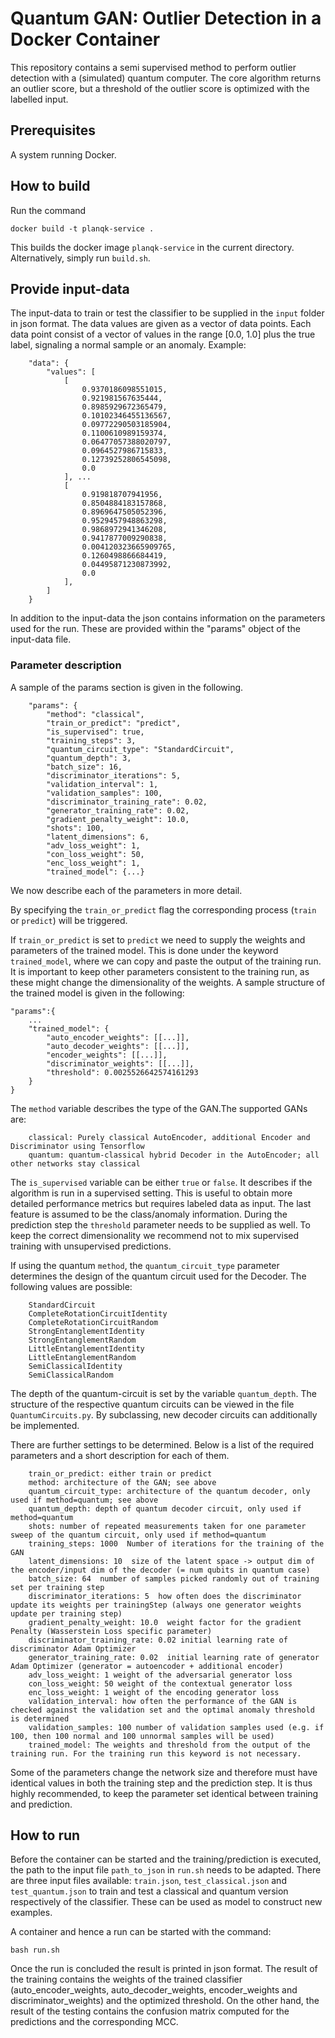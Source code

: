 # Quantum GAN: Outlier Detection in a Docker Container
This repository contains a semi supervised method to perform outlier detection with a (simulated) quantum computer.
The core algorithm returns an outlier score, but a threshold of the outlier score is optimized with the labelled input.

## Prerequisites
A system running Docker.
## How to build
Run the command
```
docker build -t planqk-service .
```
This builds the docker image `planqk-service` in the current directory. Alternatively, simply run `build.sh`.

## Provide input-data
The input-data to train or test the classifier to be supplied in the `input` folder in json format. 
The data values are given as a vector of data points. Each data point consist of a vector of values 
in the range [0.0, 1.0] plus the true label, signaling a normal sample or an anomaly. Example:
```
    "data": {
        "values": [
            [
                0.9370186098551015,
                0.921981567635444,
                0.8985929672365479,
                0.10102346455136567,
                0.09772290503185904,
                0.1100610989159374,
                0.06477057388020797,
                0.0964527986715833,
                0.12739252806545098,
                0.0
            ], ...
            [
                0.919818707941956,
                0.8504884183157868,
                0.8969647505052396,
                0.9529457948863298,
                0.9868972941346208,
                0.9417877009290838,
                0.004120323665909765,
                0.1260498866684419,
                0.04495871230873992,
                0.0
            ],
        ] 
    }
```
In addition to the input-data the json contains information on the parameters used for the run. These are provided within the "params" object of the input-data file.


### Parameter description

A sample of the params section is given in the following.

```
    "params": {
        "method": "classical",
        "train_or_predict": "predict",
        "is_supervised": true,
        "training_steps": 3,
        "quantum_circuit_type": "StandardCircuit",
        "quantum_depth": 3,
        "batch_size": 16,
        "discriminator_iterations": 5,
        "validation_interval": 1,
        "validation_samples": 100,
        "discriminator_training_rate": 0.02,
        "generator_training_rate": 0.02,
        "gradient_penalty_weight": 10.0,
        "shots": 100,
        "latent_dimensions": 6,
        "adv_loss_weight": 1,
        "con_loss_weight": 50,
        "enc_loss_weight": 1,
        "trained_model": {...}
```
We now describe each of the parameters in more detail.

By specifying the `train_or_predict` flag the corresponding process (`train` or `predict`) will be triggered.

If `train_or_predict` is set to `predict` we need to supply the weights and parameters of the trained model. This is done under the keyword `trained_model`, where we can copy and paste the output of the training run. It is important to keep other parameters consistent to the training run, as these might change the dimensionality of the weights. A sample structure of the trained model is given in the following:
```
"params":{
    ...
    "trained_model": {
        "auto_encoder_weights": [[...]],
        "auto_decoder_weights": [[...]],
        "encoder_weights": [[...]],
        "discriminator_weights": [[...]],
        "threshold": 0.0025526642574161293
    }
}
```


The `method` variable describes the type of the GAN.The supported GANs are:
```
    classical: Purely classical AutoEncoder, additional Encoder and Discriminator using Tensorflow
    quantum: quantum-classical hybrid Decoder in the AutoEncoder; all other networks stay classical
```

The `is_supervised` variable can be either `true` or `false`. It describes if the algorithm is run in a supervised setting. This is useful to obtain more detailed performance metrics but requires labeled data as input. The last feature is assumed to be the class/anomaly information. During the prediction step the `threshold` parameter needs to be supplied as well. To keep the correct dimensionality we recommend not to mix supervised training with unsupervised predictions.


If using the quantum `method`, the `quantum_circuit_type` parameter determines the design of the quantum circuit used for the Decoder.
The following values are possible:

```
    StandardCircuit
    CompleteRotationCircuitIdentity
    CompleteRotationCircuitRandom
    StrongEntanglementIdentity
    StrongEntanglementRandom
    LittleEntanglementIdentity
    LittleEntanglementRandom
    SemiClassicalIdentity
    SemiClassicalRandom
```


The depth of the quantum-circuit is set by the variable `quantum_depth`. The structure of the respective quantum circuits can be viewed in the file `QuantumCircuits.py`. By subclassing, new decoder circuits can additionally be implemented.

There are further settings to be determined. Below is a list of the required parameters and a short description for each of them.
```
    train_or_predict: either train or predict
    method: architecture of the GAN; see above
    quantum_circuit_type: architecture of the quantum decoder, only used if method=quantum; see above
    quantum_depth: depth of quantum decoder circuit, only used if method=quantum
    shots: number of repeated measurements taken for one parameter sweep of the quantum circuit, only used if method=quantum 
    training_steps: 1000  Number of iterations for the training of the GAN
    latent_dimensions: 10  size of the latent space -> output dim of the encoder/input dim of the decoder (= num qubits in quantum case)
    batch_size: 64  number of samples picked randomly out of training set per training step
    discriminator_iterations: 5  how often does the discriminator update its weights per trainingStep (always one generator weights update per training step)
    gradient_penalty_weight: 10.0  weight factor for the gradient Penalty (Wasserstein Loss specific parameter)
    discriminator_training_rate: 0.02 initial learning rate of discriminator Adam Optimizer
    generator_training_rate: 0.02  initial learning rate of generator Adam Optimizer (generator = autoencoder + additional encoder)
    adv_loss_weight: 1 weight of the adversarial generator loss
    con_loss_weight: 50 weight of the contextual generator loss
    enc_loss_weight: 1 weight of the encoding generator loss
    validation_interval: how often the performance of the GAN is checked against the validation set and the optimal anomaly threshold is determined
    validation_samples: 100 number of validation samples used (e.g. if 100, then 100 normal and 100 unnormal samples will be used)
    trained_model: The weights and threshold from the output of the training run. For the training run this keyword is not necessary.
```
Some of the parameters change the network size and therefore must have identical values in both the training step and the prediction step. It is thus highly recommended, to keep the parameter set identical between training and prediction.

## How to run
Before the container can be started and the training/prediction is executed, the path to the input file `path_to_json` in `run.sh` needs to be adapted. There are three input files available: `train.json`, `test_classical.json` and `test_quantum.json` to train and test a classical and quantum version respectively of the classifier. These can be used as model to construct new examples.

A container and hence a run can be started with the command:
```
bash run.sh
```
Once the run is concluded the result is printed in json format. The result of the training contains the weights of the trained classifier (auto_encoder_weights, auto_decoder_weights, encoder_weights and discriminator_weights) and the optimized threshold. On the other hand, the result of the testing contains the confusion matrix computed for the predictions and the corresponding MCC.